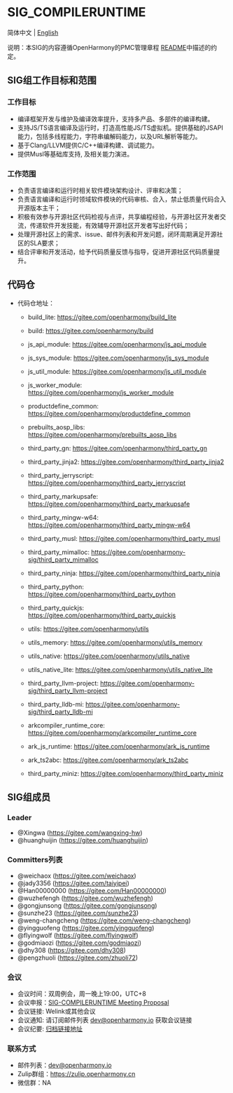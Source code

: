 # SIG_COMPILERUNTIME
简体中文 | [English](./sig_compileruntime.md)

说明：本SIG的内容遵循OpenHarmony的PMC管理章程 [README](/zh/pmc.md)中描述的约定。

## SIG组工作目标和范围

### 工作目标
- 编译框架开发与维护及编译效率提升，支持多产品、多部件的编译构建。
- 支持JS/TS语言编译及运行时，打造高性能JS/TS虚拟机。提供基础的JSAPI能力，包括多线程能力，字符串编解码能力，以及URL解析等能力。
- 基于Clang/LLVM提供C/C++编译构建、调试能力。
- 提供Musl等基础库支持, 及相关能力演进。

### 工作范围
- 负责语言编译和运行时相关软件模块架构设计、评审和决策；
- 负责语言编译和运行时领域软件模块的代码审核、合入，禁止低质量代码合入开源版本主干；
- 积极有效参与开源社区代码检视与点评，共享编程经验，与开源社区开发者交流，传递软件开发技能，有效辅导开源社区开发者写出好代码；
- 处理开源社区上的需求、issue、邮件列表和开发问题，闭环周期满足开源社区的SLA要求；
- 结合评审和开发活动，给予代码质量反馈与指导，促进开源社区代码质量提升。

## 代码仓
- 代码仓地址：
  - build_lite: https://gitee.com/openharmony/build_lite
  - build: https://gitee.com/openharmony/build
  - js_api_module: https://gitee.com/openharmony/js_api_module
  - js_sys_module: https://gitee.com/openharmony/js_sys_module
  - js_util_module: https://gitee.com/openharmony/js_util_module
  - js_worker_module: https://gitee.com/openharmony/js_worker_module
  - productdefine_common: https://gitee.com/openharmony/productdefine_common
  - prebuilts_aosp_libs: https://gitee.com/openharmony/prebuilts_aosp_libs
  - third_party_gn: https://gitee.com/openharmony/third_party_gn
  - third_party_jinja2: https://gitee.com/openharmony/third_party_jinja2
  - third_party_jerryscript: https://gitee.com/openharmony/third_party_jerryscript
  - third_party_markupsafe: https://gitee.com/openharmony/third_party_markupsafe
  - third_party_mingw-w64: https://gitee.com/openharmony/third_party_mingw-w64
  - third_party_musl: https://gitee.com/openharmony/third_party_musl
  - third_party_mimalloc: https://gitee.com/openharmony-sig/third_party_mimalloc
  - third_party_ninja: https://gitee.com/openharmony/third_party_ninja
  - third_party_python: https://gitee.com/openharmony/third_party_python
  - third_party_quickjs: https://gitee.com/openharmony/third_party_quickjs
  - utils: https://gitee.com/openharmony/utils
  - utils_memory: https://gitee.com/openharmony/utils_memory
  - utils_native: https://gitee.com/openharmony/utils_native
  - utils_native_lite: https://gitee.com/openharmony/utils_native_lite

  - third_party_llvm-project: https://gitee.com/openharmony-sig/third_party_llvm-project
  - third_party_lldb-mi: https://gitee.com/openharmony-sig/third_party_lldb-mi

  - arkcompiler_runtime_core: https://gitee.com/openharmony/arkcompiler_runtime_core
  - ark_js_runtime: https://gitee.com/openharmony/ark_js_runtime
  - ark_ts2abc: https://gitee.com/openharmony/ark_ts2abc
  - third_party_miniz: https://gitee.com/openharmony/third_party_miniz

## SIG组成员

### Leader
- @Xingwa (https://gitee.com/wangxing-hw)
- @huanghuijin (https://gitee.com/huanghuijin)

### Committers列表
- @weichaox (https://gitee.com/weichaox)
- @jady3356 (https://gitee.com/taiyipei)
- @Han00000000 (https://gitee.com/Han00000000)
- @wuzhefengh (https://gitee.com/wuzhefengh)
- @gongjunsong (https://gitee.com/gongjunsong)
- @sunzhe23 (https://gitee.com/sunzhe23)
- @weng-changcheng (https://gitee.com/weng-changcheng)
- @yingguofeng (https://gitee.com/yingguofeng)
- @flyingwolf (https://gitee.com/flyingwolf)
- @godmiaozi (https://gitee.com/godmiaozi)
- @dhy308 (https://gitee.com/dhy308)
- @pengzhuoli (https://gitee.com/zhuoli72)

### 会议
 - 会议时间：双周例会，周一晚上19:00，UTC+8
 - 会议申报：[SIG-COMPILERUNTIME Meeting Proposal](https://shimo.im/sheets/cHkjRvDJQtt638y3/MODOC)
 - 会议链接: Welink或其他会议
 - 会议通知: 请订阅邮件列表 dev@openharmony.io 获取会议链接
 - 会议纪要: [归档链接地址](https://gitee.com/openharmony-sig/sig-content)

### 联系方式

- 邮件列表：dev@openharmony.io
- Zulip群组：https://zulip.openharmony.cn
- 微信群：NA
